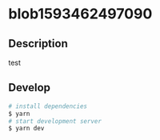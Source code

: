 # blob1593462497090

## Description

test

## Develop

```bash
# install dependencies
$ yarn
# start development server
$ yarn dev
```